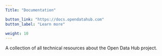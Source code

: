 ```yaml
---
Title: "Documentation"

button_link: "https://docs.opendatahub.com"
button_label: "Learn more"

weight: 10
---
```


A collection of all technical resources about the Open Data Hub project. ​
